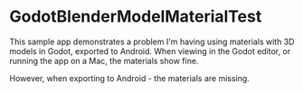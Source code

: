 # GodotBlenderModelMaterialTest

This sample app demonstrates a problem I'm having using materials with 3D models in Godot, exported to Android. When viewing in the Godot editor, or running the app on a Mac, the materials show fine. 

However, when exporting to Android - the materials are missing.

